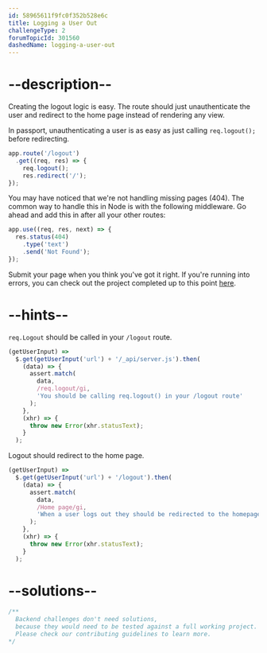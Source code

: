 ```yaml
---
id: 58965611f9fc0f352b528e6c
title: Logging a User Out
challengeType: 2
forumTopicId: 301560
dashedName: logging-a-user-out
---
```


# --description--

Creating the logout logic is easy. The route should just unauthenticate the user and redirect to the home page instead of rendering any view.

In passport, unauthenticating a user is as easy as just calling `req.logout();` before redirecting.

```js
app.route('/logout')
  .get((req, res) => {
    req.logout();
    res.redirect('/');
});
```

You may have noticed that we're not handling missing pages (404). The common way to handle this in Node is with the following middleware. Go ahead and add this in after all your other routes:

```js
app.use((req, res, next) => {
  res.status(404)
    .type('text')
    .send('Not Found');
});
```

Submit your page when you think you've got it right. If you're running into errors, you can check out the project completed up to this point [here](https://gist.github.com/camperbot/c3eeb8a3ebf855e021fd0c044095a23b).

# --hints--

`req.Logout` should be called in your `/logout` route.

```js
(getUserInput) =>
  $.get(getUserInput('url') + '/_api/server.js').then(
    (data) => {
      assert.match(
        data,
        /req.logout/gi,
        'You should be calling req.logout() in your /logout route'
      );
    },
    (xhr) => {
      throw new Error(xhr.statusText);
    }
  );
```

Logout should redirect to the home page.

```js
(getUserInput) =>
  $.get(getUserInput('url') + '/logout').then(
    (data) => {
      assert.match(
        data,
        /Home page/gi,
        'When a user logs out they should be redirected to the homepage'
      );
    },
    (xhr) => {
      throw new Error(xhr.statusText);
    }
  );
```

# --solutions--

```js
/**
  Backend challenges don't need solutions, 
  because they would need to be tested against a full working project. 
  Please check our contributing guidelines to learn more.
*/
```